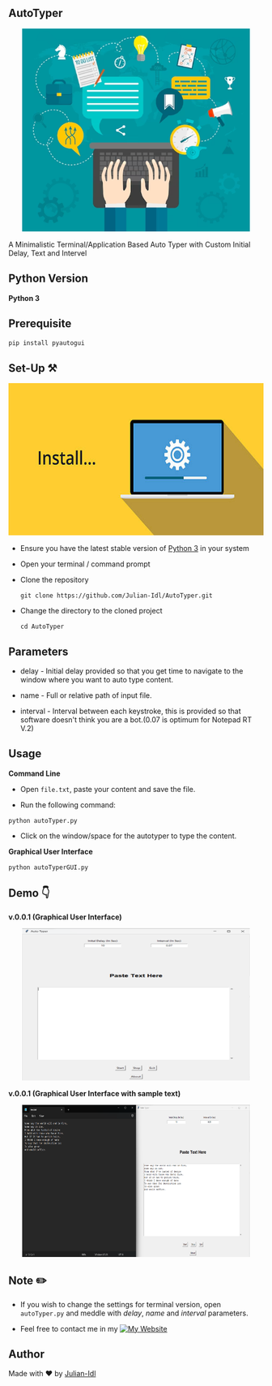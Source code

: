 ## AutoTyper

<p align = "center"><img src = "./assets/business-hands-flat_1284-13210.png" height = 400 alt = "Wallet Icon"></p>

A Minimalistic Terminal/Application Based Auto Typer with Custom Initial Delay, Text and Intervel

## Python Version

**Python 3**

## Prerequisite

```
pip install pyautogui
```

## Set-Up ⚒️

<p align = "center"><img src = "./assets/istockphoto-615991428-612x612.jpg" height = 300 alt = "SetUp Icon"></p>

- Ensure you have the latest stable version of [Python 3](https://www.python.org/downloads/) in your system

- Open your terminal / command prompt

- Clone the repository 
    ```
    git clone https://github.com/Julian-Idl/AutoTyper.git
    ```
- Change the directory to the cloned project
    
    ```
    cd AutoTyper
    ```

## Parameters

- delay - Initial delay provided so that you get time to navigate to the window where you want to auto type content.

- name - Full or relative path of input file.

- interval - Interval between each keystroke, this is provided so that software doesn't think you are a bot.(0.07 is optimum for Notepad RT V.2)

## Usage

**Command Line**

- Open `file.txt`, paste your content and save the file.

- Run the following command:
```
python autoTyper.py
```
- Click on the window/space for the autotyper to type the content.

**Graphical User Interface**
```
python autoTyperGUI.py
```

## Demo 👇

**v.0.0.1 (Graphical User Interface)**


<p align = "center"><img src = "./assets/default preview.png" height = 300 width = 450 alt = "AITranscriber Snapshot v1"></p>


**v.0.0.1 (Graphical User Interface with sample text)**

<p align = "center"><img src = "./assets/sampletextpreview.png" height = 300 width = 450 alt = "AITranscriber Snapshot v1"></p>

## Note ✏️

- If you wish to change the settings for terminal version, open `autoTyper.py` and meddle with *delay*, *name* and *interval* parameters.

- Feel free to contact me in my  [![My Website](https://img.shields.io/website?down_color=Red&down_message=Offline&style=for-the-badge&up_color=Green&up_message=Online&url=https%3A%2F%2Fjulian-idl.codes)](https://julian-idl.codes)

## Author

Made with ♥ by [Julian-Idl](julian-idl.codes)